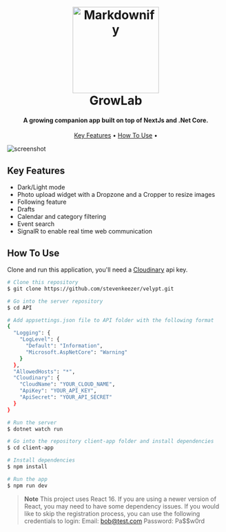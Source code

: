 <h1 align="center">
  <br>
  <img src="https://media.istockphoto.com/vectors/gardening-tools-and-plants-in-the-garden-vector-id1268196717?k=20&m=1268196717&s=612x612&w=0&h=RBA2SisPRx6OIeouAQ2R7I78eiazDS2gvGPr17mHvy4=" alt="Markdownify" width="200">
  <br>
  GrowLab
  <br>
</h1>

<h4 align="center">A growing companion app built on top of NextJs and .Net Core.</h4>

<p align="center">
  <a href="#key-features">Key Features</a> •
  <a href="#how-to-use">How To Use</a> •
</p>

![screenshot](https://imgur.com/a/ltB8eVC)

## Key Features

- Dark/Light mode
- Photo upload widget with a Dropzone and a Cropper to resize images
- Following feature
- Drafts
- Calendar and category filtering
- Event search
- SignalR to enable real time web communication

## How To Use

Clone and run this application, you'll need a [Cloudinary](https://cloudinary.com/) api key.

```bash
# Clone this repository
$ git clone https://github.com/stevenkeezer/velypt.git

# Go into the server repository
$ cd API

# Add appsettings.json file to API folder with the following format
{
  "Logging": {
    "LogLevel": {
      "Default": "Information",
      "Microsoft.AspNetCore": "Warning"
    }
  },
  "AllowedHosts": "*",
  "Cloudinary": {
    "CloudName": "YOUR_CLOUD_NAME",
    "ApiKey": "YOUR_API_KEY",
    "ApiSecret": "YOUR_API_SECRET"
  }
}

# Run the server
$ dotnet watch run

# Go into the repository client-app folder and install dependencies
$ cd client-app

# Install dependencies
$ npm install

# Run the app
$ npm run dev
```

> **Note**
> This project uses React 16. If you are using a newer version of React, you may need to have some dependency issues.
> If you would like to skip the registration process, you can use the following credentials to login:
> Email: bob@test.com
> Password: Pa$$w0rd
